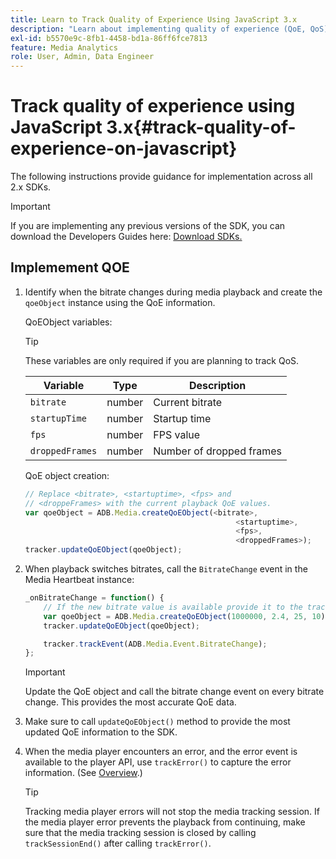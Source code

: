 ```yaml
---
title: Learn to Track Quality of Experience Using JavaScript 3.x
description: "Learn about implementing quality of experience (QoE, QoS) tracking using the Media SDK in browser apps using JavaScript 3x."
exl-id: b5570e9c-8fb1-4458-bd1a-86ff6fce7813
feature: Media Analytics
role: User, Admin, Data Engineer
---
```

# Track quality of experience using JavaScript 3.x{#track-quality-of-experience-on-javascript}

The following instructions provide guidance for implementation across all 2.x SDKs.

>[!IMPORTANT]
>
>If you are implementing any previous versions of the SDK, you can download the Developers Guides here: [Download SDKs.](/help/getting-started/download-sdks.md)

## Implemement QOE

1. Identify when the bitrate changes during media playback and create the `qoeObject` instance using the QoE information.

    QoEObject variables:

    >[!TIP]
    >
    >These variables are only required if you are planning to track QoS.

     | Variable | Type | Description |
     | --- | --- | --- |
     | `bitrate` | number | Current bitrate |
     | `startupTime` | number | Startup time |
     | `fps` | number | FPS value |
     | `droppedFrames` | number | Number of dropped frames |

    QoE object creation:

    ```js
    // Replace <bitrate>, <startuptime>, <fps> and
    // <droppeFrames> with the current playback QoE values.
    var qoeObject = ADB.Media.createQoEObject(<bitrate>,
                                                   <startuptime>,
                                                   <fps>,
                                                   <droppedFrames>);
    tracker.updateQoEObject(qoeObject);

    ```

1. When playback switches bitrates, call the `BitrateChange` event in the Media Heartbeat instance:

    ```js
    _onBitrateChange = function() {
        // If the new bitrate value is available provide it to the tracker.
        var qoeObject = ADB.Media.createQoEObject(1000000, 2.4, 25, 10);
        tracker.updateQoEObject(qoeObject);

        tracker.trackEvent(ADB.Media.Event.BitrateChange);
    };
    ```

    >[!IMPORTANT]
    >
    >Update the QoE object and call the bitrate change event on every bitrate change. This provides the most accurate QoE data.

1. Make sure to call `updateQoEObject()` method to provide the most updated QoE information to the SDK.
1. When the media player encounters an error, and the error event is available to the player API, use `trackError()` to capture the error information. (See [Overview](/help/use-cases/track-errors/track-errors-overview.md).)

   >[!TIP]
   >
   >Tracking media player errors will not stop the media tracking session. If the media player error prevents the playback from continuing, make sure that the media tracking session is closed by calling `trackSessionEnd()` after calling `trackError()`.
